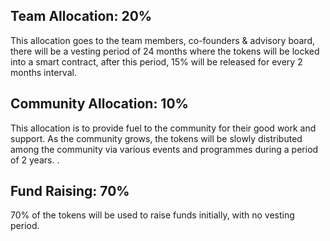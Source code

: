 ## Team Allocation: 20%
This allocation goes to the team members, co-founders & advisory board, there will be a  vesting period of 24 months where the tokens will be locked into a smart contract, after this period, 15% will be released for every 2 months interval.

## Community Allocation: 10%
This allocation is to provide fuel to the community for their good work and support. As the community grows, the tokens will be slowly distributed among the community via various events and programmes during a period of 2 years.
.
## Fund Raising: 70%
70% of the tokens will be used to raise funds initially,  with no vesting period.

